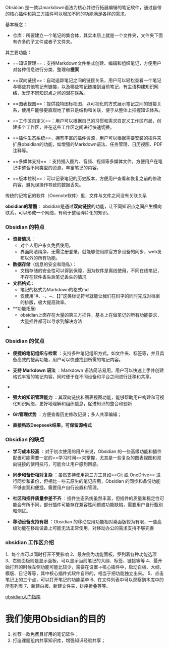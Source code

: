 

Obsidian  是一款以markdown语法为核心并进行拓展编辑的笔记软件，通过自带的核心插件和第三方插件可以增加不同的功能满足各样的需求。


基本概念：
- 仓库：所要建立一个笔记的集合体，其实本质上就是一个文件夹，文件夹下面有许多的子文件或者子文件夹。


其主要功能：
- ==知识管理==：支持Markdown文件格式创建、编辑和组织笔记，方便用户对各种信息进行分类、整理和**搜索**

- ==双向链接==：自动追踪笔记之间的链接关系，用户可以轻松查看一个笔记与哪些其他笔记有链接，以及哪些笔记链接到当前笔记，有主语构建知识网络，发现不同知识点之间的潜在联系。

- ==图表视图==：提供独特图标视图，以可视化的方式展示笔记之间的链接关系，使用户能够更直观地了解只是结构和关联，便于从整体上把握知识体系。

- ==工作区自定义==：用户可以根据自己的习惯和需求自定义工作区布局，创建多个工作区，并在这些工作区之间进行快速切换。

- ==插件生态系统==，拥有丰富的插件资源，用户可以根据需要安装的插件来扩展obsidian的功能，如增强的Markdown语法、任务管理、日历视图、PDF注释等。

- ==多媒体支持== ：支持插入图片、音频、视频等多媒体文件，方便用户在笔记中整合不同类型的资源，丰富笔记的内容。


- ==版本控制==：可以记录笔记的历史版本，方便用户查看和恢复之前的修改内容，避免误操作导致的数据丢失。


传统的记笔记的软件（Onenote软件）里，文件与文件之间没有关联关系

**obsidian的精髓**：
obsidian是通过**双向链接**的功能，让不同知识点之间产生横向联系，可以形成一个网络，有利于整理碎片化的知识。

### Obsidian 的特点


- **资费情况** ：
	- 对个人用户永久免费使用。
	- 界面简洁纯净，无需注册登录，就能够使用除官方多设备的同步，web发布以外的所有功能。
- **数据存储**（信息的安全和隐私）：
	- 文档存储的安全性可以得到保障，因为软件是离线使用，不同在线笔记，不存在软件丢失后笔记丢失的情况
- **文档格式**：
	- 笔记的格式为Markdown的格式md
	- 仅使用“#、-、~、【】”这类标记符号就能让我们在码字的同时完成对档案的排版，极大提高效率。
- **功能拓展:
	- obsidian上面存在大量的第三方插件，基本上在做笔记的所有功能要求，大量插件都可以寻求到解决方法
-


### Obsidian 的优点
- **便捷的笔记组织与检索** ：支持多种笔记组织方式，如文件夹、标签等，并且具备高效的搜索功能，用户可以快速找到所需的笔记内容。
    
- **支持 Markdown 语法** ：Markdown 语法简洁易用，用户可以快速上手并创建格式丰富的笔记内容，同时便于在不同设备和平台之间进行迁移和共享。
-
- **强大的知识管理能力** ：其双向链接和图表视图功能，能够帮助用户构建和可视化知识网络，更好地理解和组织信息，促进知识的整合和创新

- **Git管理优势** ：方便查看历史修改记录；多人共享编辑；

- **直接粘取Deepseek结果，可保留源格式**






### Obsidian 的缺点
- **学习成本较高** ：对于初次使用的用户来说，Obsidian 的一些高级功能和插件配置可能需要一定的==学习时间==来掌握，尤其是一些复杂的图表视图和双向链接的使用技巧，可能会让用户感到困惑。

- **同步和备份相对复杂** ：虽然支持使用第三方工具如==Git 或 OneDrive== 进行同步和备份，但相比一些云原生的笔记应用，Obsidian 的同步和备份功能不够直观和便捷，需要用户自行设置和管理。
    
- **社区和插件质量参差不齐** ：插件生态系统虽然丰富，但插件的质量和稳定性可能会有所不同，部分插件可能存在兼容性问题或功能缺陷，需要用户自行甄别和测试。
    
- **移动设备支持有限** ：Obsidian 的移动应用功能相对桌面版较为有限，一些高级功能在移动设备上可能无法正常使用，对移动办公的需求支持不够完善



### obsidian 工作区介绍
1、每个库可以同时打开不受影响
2、最左侧为功能面板，罗列着各种功能选项
3、右侧面板则是显示面板，可以显示当前笔记的大纲、标签、链接等等
4、最开始打开的时候左侧功能可能比较少，需要在设置→核心插件中，启动白板、大纲、模版、日记等等，其中核心插件式软件自带的，相当于把功能独立出来。
5、点击笔记上的三个点，可以打开笔记的功能菜单
6、在文件列表中可以观察到本库中的所有列表
7、新建白板、新建文件夹，排序折叠等等。


[obsidian入门指南](https://blog.csdn.net/duleilewuhen/article/details/132418593?spm=1001.2101.3001.6650.1&utm_medium=distribute.pc_relevant.none-task-blog-2%7Edefault%7EBlogCommendFromBaidu%7ERate-1-132418593-blog-129927461.235%5Ev43%5Epc_blog_bottom_relevance_base7&depth_1-utm_source=distribute.pc_relevant.none-task-blog-2%7Edefault%7EBlogCommendFromBaidu%7ERate-1-132418593-blog-129927461.235%5Ev43%5Epc_blog_bottom_relevance_base7&utm_relevant_index=2)


# 我们使用Obsidian的目的
1. 推荐一款免费且好用的笔记软件；
2. 打造课题组内共享知识库，增强知识经验共享；
